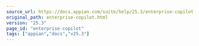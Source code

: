 ```yaml
---
source_url: https://docs.appian.com/suite/help/25.3/enterprise-copilot.html
original_path: enterprise-copilot.html
version: "25.3"
page_id: "enterprise-copilot"
tags: ["appian","docs","v25.3"]
---
```



